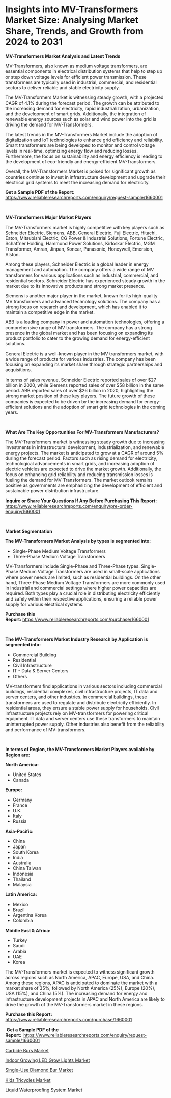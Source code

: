 <p><h1>Insights into MV-Transformers Market Size: Analysing Market Share, Trends, and Growth from 2024 to 2031</h1></p><p><strong>MV-Transformers Market Analysis and Latest Trends</strong></p>
<p><p>MV-Transformers, also known as medium voltage transformers, are essential components in electrical distribution systems that help to step up or step down voltage levels for efficient power transmission. These transformers are typically used in industrial, commercial, and residential sectors to deliver reliable and stable electricity supply.</p><p>The MV-Transformers Market is witnessing steady growth, with a projected CAGR of 4.1% during the forecast period. The growth can be attributed to the increasing demand for electricity, rapid industrialization, urbanization, and the development of smart grids. Additionally, the integration of renewable energy sources such as solar and wind power into the grid is driving the demand for MV-Transformers.</p><p>The latest trends in the MV-Transformers Market include the adoption of digitalization and IoT technologies to enhance grid efficiency and reliability. Smart transformers are being developed to monitor and control voltage levels in real-time, optimizing energy flow and reducing losses. Furthermore, the focus on sustainability and energy efficiency is leading to the development of eco-friendly and energy-efficient MV-Transformers.</p><p>Overall, the MV-Transformers Market is poised for significant growth as countries continue to invest in infrastructure development and upgrade their electrical grid systems to meet the increasing demand for electricity.</p></p>
<p><strong>Get a Sample PDF of the Report:&nbsp;</strong> <a href="https://www.reliableresearchreports.com/enquiry/request-sample/1660001">https://www.reliableresearchreports.com/enquiry/request-sample/1660001</a></p>
<p>&nbsp;</p>
<p><strong>MV-Transformers Major Market Players</strong></p>
<p><p>The MV-Transformers market is highly competitive with key players such as Schneider Electric, Siemens, ABB, General Electric, Fuji Electric, Hitachi, Eaton, Mitsubishi Electric, CG Power & Industrial Solutions, Fortune Electric, Schaffner Holding, Hammond Power Solutions, Kirloskar Electric, MGM Transformer, Amran, Jinpan, Koncar, Panasonic, Honeywell, Emersion, Alston.</p><p>Among these players, Schneider Electric is a global leader in energy management and automation. The company offers a wide range of MV transformers for various applications such as industrial, commercial, and residential sectors. Schneider Electric has experienced steady growth in the market due to its innovative products and strong market presence.</p><p>Siemens is another major player in the market, known for its high-quality MV transformers and advanced technology solutions. The company has a strong focus on research and development, which has enabled it to maintain a competitive edge in the market.</p><p>ABB is a leading company in power and automation technologies, offering a comprehensive range of MV transformers. The company has a strong presence in the global market and has been focusing on expanding its product portfolio to cater to the growing demand for energy-efficient solutions.</p><p>General Electric is a well-known player in the MV transformers market, with a wide range of products for various industries. The company has been focusing on expanding its market share through strategic partnerships and acquisitions.</p><p>In terms of sales revenue, Schneider Electric reported sales of over $27 billion in 2020, while Siemens reported sales of over $58 billion in the same period. ABB reported sales of over $26 billion in 2020, highlighting the strong market position of these key players. The future growth of these companies is expected to be driven by the increasing demand for energy-efficient solutions and the adoption of smart grid technologies in the coming years.</p></p>
<p>&nbsp;</p>
<p><strong>What Are The Key Opportunities For MV-Transformers Manufacturers?</strong></p>
<p><p>The MV-Transformers market is witnessing steady growth due to increasing investments in infrastructural development, industrialization, and renewable energy projects. The market is anticipated to grow at a CAGR of around 5% during the forecast period. Factors such as rising demand for electricity, technological advancements in smart grids, and increasing adoption of electric vehicles are expected to drive the market growth. Additionally, the focus on enhancing grid reliability and reducing transmission losses is fueling the demand for MV-Transformers. The market outlook remains positive as governments are emphasizing the development of efficient and sustainable power distribution infrastructure.</p></p>
<p><strong>Inquire or Share Your Questions If Any Before Purchasing This Report:</strong> <a href="https://www.reliableresearchreports.com/enquiry/pre-order-enquiry/1660001">https://www.reliableresearchreports.com/enquiry/pre-order-enquiry/1660001</a></p>
<p>&nbsp;</p>
<p><strong>Market Segmentation</strong></p>
<p><strong>The MV-Transformers Market Analysis by types is segmented into:</strong></p>
<p><ul><li>Single-Phase Medium Voltage Transformers</li><li>Three-Phase Medium Voltage Transformers</li></ul></p>
<p><p>MV-Transformers include Single-Phase and Three-Phase types. Single-Phase Medium Voltage Transformers are used in small-scale applications where power needs are limited, such as residential buildings. On the other hand, Three-Phase Medium Voltage Transformers are more commonly used in industrial and commercial settings where higher power capacities are required. Both types play a crucial role in distributing electricity efficiently and safely within their respective applications, ensuring a reliable power supply for various electrical systems.</p></p>
<p><strong>Purchase this Report:&nbsp;</strong><a href="https://www.reliableresearchreports.com/purchase/1660001">https://www.reliableresearchreports.com/purchase/1660001</a></p>
<p>&nbsp;</p>
<p><strong>The MV-Transformers Market Industry Research by Application is segmented into:</strong></p>
<p><ul><li>Commercial Building</li><li>Residential</li><li>Civil Infrastructure</li><li>IT - Data & Server Centers</li><li>Others</li></ul></p>
<p><p>MV-transformers find applications in various sectors including commercial buildings, residential complexes, civil infrastructure projects, IT data and server centers, and other industries. In commercial buildings, these transformers are used to regulate and distribute electricity efficiently. In residential areas, they ensure a stable power supply for households. Civil infrastructure projects rely on MV-transformers for powering critical equipment. IT data and server centers use these transformers to maintain uninterrupted power supply. Other industries also benefit from the reliability and performance of MV-transformers.</p></p>
<p>&nbsp;</p>
<p><strong>In terms of Region, the MV-Transformers Market Players available by Region are:</strong></p>
<p>
    <p> <strong> North America: </strong>
        <ul>
            <li>United States</li>
            <li>Canada</li>
        </ul>
        </p> 
    <p> <strong> Europe: </strong>
        <ul>
            <li>Germany</li>
            <li>France</li>
            <li>U.K.</li>
            <li>Italy</li>
            <li>Russia</li>
        </ul>
        </p> 
    <p> <strong> Asia-Pacific: </strong>
        <ul>
            <li>China</li>
            <li>Japan</li>
            <li>South Korea</li>
            <li>India</li>
            <li>Australia</li>
            <li>China Taiwan</li>
            <li>Indonesia</li>
            <li>Thailand</li>
            <li>Malaysia</li>
        </ul>
        </p> 
    <p> <strong> Latin America: </strong>
        <ul>
            <li>Mexico</li>
            <li>Brazil</li>
            <li>Argentina Korea</li>
            <li>Colombia</li>
        </ul>
        </p> 
    <p> <strong> Middle East & Africa: </strong>
        <ul>
            <li>Turkey</li>
            <li>Saudi</li>
            <li>Arabia</li>
            <li>UAE</li>
            <li>Korea</li>
        </ul>
    </p>
    </p>
<p><p>The MV-Transformers market is expected to witness significant growth across regions such as North America, APAC, Europe, USA, and China. Among these regions, APAC is anticipated to dominate the market with a market share of 35%, followed by North America (25%), Europe (20%), USA (15%), and China (5%). The increasing demand for energy and infrastructure development projects in APAC and North America are likely to drive the growth of the MV-Transformers market in these regions.</p></p>
<p><strong>Purchase this Report: </strong><a href="https://www.reliableresearchreports.com/purchase/1660001">https://www.reliableresearchreports.com/purchase/1660001</a></p>
<p>&nbsp;<strong>Get a Sample PDF of the Report:&nbsp;&nbsp;</strong><a href="https://www.reliableresearchreports.com/enquiry/request-sample/1660001">https://www.reliableresearchreports.com/enquiry/request-sample/1660001</a></p>
<p><strong></strong></p>
<p><p><a href="https://crocus-run-b5a.notion.site/Carbide-Burs-Market-Analysis-and-Market-Size-Global-Industry-Overview-Market-Segmentation-and-Fore-4ca26f14073f4b828aff39a0dd6f7fea">Carbide Burs Market</a></p><p><a href="https://github.com/johnbach50/Market-Research-Report-List-2/blob/main/indoor-growing-led-grow-lights-market.md">Indoor Growing LED Grow Lights Market</a></p><p><a href="https://metal-farmhouse-e95.notion.site/Single-Use-Diamond-Bur-Market-with-the-goal-of-estimating-the-market-size-and-future-growth-potentia-878addd6732849dfbf829ba4bb850be0">Single-Use Diamond Bur Market</a></p><p><a href="https://github.com/pjcfca/Market-Research-Report-List-1/blob/main/kids-tricycles-market.md">Kids Tricycles Market</a></p><p><a href="https://view.publitas.com/reportprime-1/liquid-waterproofing-system-market-research-report-unlocks-analysis-on-the-market-financial-status-market-size-and-market-revenue-upto-2031/">Liquid Waterproofing System Market</a></p></p>